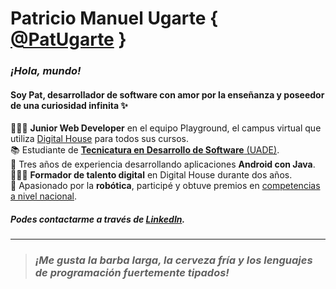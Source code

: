# Patricio Manuel Ugarte { [@PatUgarte](https://github.com/PatUgarte) }
### _¡Hola, mundo!_ 
#### Soy Pat, desarrollador de software con amor por la enseñanza y poseedor de una curiosidad infinita ✨

👨🏻‍💻 **Junior Web Developer** en el equipo Playground, el campus virtual que utiliza [Digital House](https://www.digitalhouse.com/) para todos sus cursos.<br/>
📚 Estudiante de [**Tecnicatura en Desarrollo de Software** (UADE)](https://www.uade.edu.ar/facultad-de-ingenieria-y-ciencias-exactas/tecnicatura-universitaria-en-desarrollo-de-software/).<br/>
📱 Tres años de experiencia desarrollando aplicaciones **Android con Java**.<br/>
👨🏻‍🏫 **Formador de talento digital** en Digital House durante dos años.<br/>
🤖 Apasionado por la **robótica**, participé y obtuve premios en [competencias a nivel nacional](https://lnr-argentina.com.ar/).<br/>

##### Podes contactarme a través de [LinkedIn](https://www.linkedin.com/in/patugarte/).
<hr/>

> ### _¡Me gusta la barba larga, la cerveza fría y los lenguajes de programación fuertemente tipados!_
<!--
**PatUgarte/PatUgarte** is a ✨ _special_ ✨ repository because its `README.md` (this file) appears on your GitHub profile.

Here are some ideas to get you started:

- 🔭 I’m currently working on ...
- 🌱 I’m currently learning ...
- 👯 I’m looking to collaborate on ...
- 🤔 I’m looking for help with ...
- 💬 Ask me about ...
- 📫 How to reach me: ...
- 😄 Pronouns: ...
- ⚡ Fun fact: ...
-->

